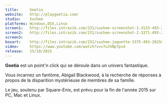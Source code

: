 ```yaml
---
title:     Goetia
website:   http://playgoetia.com/
studio:    Sushee
platforms: Windows,OSX,Linux
screen1:   http://files.intrazik.com/231/sushee-screenshot-1-3133-493-20150414-171627.jpg
screen2:   http://files.intrazik.com/231/sushee-screenshot-2-3371-493-20150414-171628.jpg
screen3:   
boxart:    http://files.intrazik.com/231/sushee-jaquette-3375-493-20150414-171628.jpg
video:     https://www.youtube.com/watch?v=v7uJVNp7ps4
release:   15/10/2015
---
```


**Goetia** est un point'n click qui se déroule dans un univers fantastique. 

Vous incarnez un fantôme, Abigail Blackwood, à la recherche de réponses à propos de la disparition mystérieuse de membres de sa famille. 

Le jeu, soutenu par Square-Enix, est prévu pour la fin de l'année 2015 sur PC, Mac et Linux.